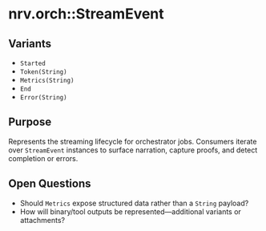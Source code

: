 # nrv.orch::StreamEvent

## Variants
- `Started`
- `Token(String)`
- `Metrics(String)`
- `End`
- `Error(String)`

## Purpose
Represents the streaming lifecycle for orchestrator jobs. Consumers iterate over `StreamEvent`
instances to surface narration, capture proofs, and detect completion or errors.

## Open Questions
- Should `Metrics` expose structured data rather than a `String` payload?
- How will binary/tool outputs be represented—additional variants or attachments?
